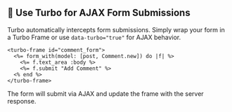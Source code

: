 ## 📝 Use Turbo for AJAX Form Submissions

Turbo automatically intercepts form submissions. Simply wrap your form in a Turbo Frame or use `data-turbo="true"` for AJAX behavior.

```erb
<turbo-frame id="comment_form">
  <%= form_with(model: [post, Comment.new]) do |f| %>
    <%= f.text_area :body %>
    <%= f.submit "Add Comment" %>
  <% end %>
</turbo-frame>
```  
The form will submit via AJAX and update the frame with the server response.